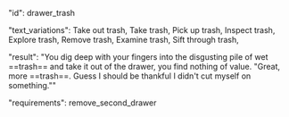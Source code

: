"id": drawer_trash

"text_variations":
Take out trash, Take trash, Pick up trash, Inspect trash, Explore trash, Remove trash, Examine trash, Sift through trash,

"result":
"You dig deep with your fingers into the disgusting pile of wet ==trash== and take it out of the drawer, you find nothing of value. "Great, more ==trash==. <sight> Guess I should be thankful I didn't cut myself on something.""

"requirements": remove_second_drawer